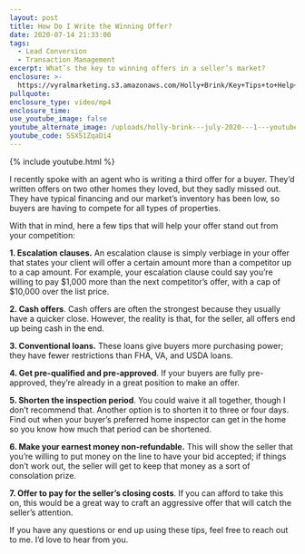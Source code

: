 ```yaml
---
layout: post
title: How Do I Write the Winning Offer?
date: 2020-07-14 21:33:00
tags:
  - Lead Conversion
  - Transaction Management
excerpt: What’s the key to winning offers in a seller’s market?
enclosure: >-
  https://vyralmarketing.s3.amazonaws.com/Holly+Brink/Key+Tips+to+Help+Your+Offer+Win.mp4
pullquote:
enclosure_type: video/mp4
enclosure_time:
use_youtube_image: false
youtube_alternate_image: /uploads/holly-brink---july-2020---1---youtube.jpg
youtube_code: SSX51ZqaDi4
---
```


{% include youtube.html %}

I recently spoke with an agent who is writing a third offer for a buyer. They’d written offers on two other homes they loved, but they sadly missed out. They have typical financing and our market’s inventory has been low, so buyers are having to compete for all types of properties.

With that in mind, here a few tips that will help your offer stand out from your competition:

**1\. Escalation clauses.** An escalation clause is simply verbiage in your offer that states your client will offer a certain amount more than a competitor up to a cap amount. For example, your escalation clause could say you’re willing to pay $1,000 more than the next competitor’s offer, with a cap of $10,000 over the list price.

**2\. Cash offers**. Cash offers are often the strongest because they usually have a quicker close. However, the reality is that, for the seller, all offers end up being cash in the end.

**3\. Conventional loans.** These loans give buyers more purchasing power; they have fewer restrictions than FHA, VA, and USDA loans.&nbsp;

**4\. Get pre-qualified and pre-approved**. If your buyers are fully pre-approved, they’re already in a great position to make an offer.

**5\. Shorten the inspection period**. You could waive it all together, though I don’t recommend that. Another option is to shorten it to three or four days. Find out when your buyer’s preferred home inspector can get in the home so you know how much that period can be shortened.&nbsp;

**6\. Make your earnest money non-refundable.** This will show the seller that you’re willing to put money on the line to have your bid accepted; if things don’t work out, the seller will get to keep that money as a sort of consolation prize.&nbsp;

**7\. Offer to pay for the seller’s closing costs**. If you can afford to take this on, this would be a great way to craft an aggressive offer that will catch the seller’s attention.

If you have any questions or end up using these tips, feel free to reach out to me. I’d love to hear from you.